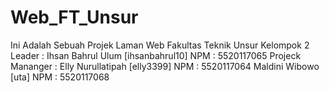 # Web_FT_Unsur

Ini Adalah Sebuah Projek Laman Web Fakultas Teknik Unsur
Kelompok 2
Leader : Ihsan Bahrul Ulum [ihsanbahrul10] NPM : 5520117065
Projeck Mananger :
Elly Nurullatipah [elly3399] NPM : 5520117064
Maldini Wibowo [uta] NPM : 5520117068

